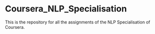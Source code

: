 # Coursera_NLP_Specialisation
This is the  repository for all the assignments of the NLP Specialisation of Coursera.
